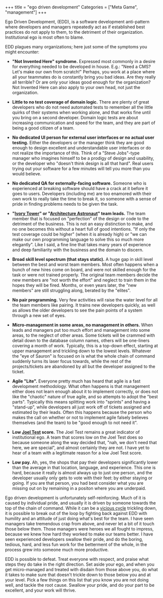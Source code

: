 +++
title = "ego driven development"
Categories = ["Meta Game", "management"]
+++

Ego Driven Development, (EDD), is a software development anti-pattern where
developers and managers repeatedly act as if established best practices do not
apply to them, to the detriment of their organization. Institutional ego is most
often to blame.

EDD plagues many organizations; here just some of the symptoms you might
encounter:

* **"Not Invented Here" syndrome.** Expressed most commonly in a desire for
  everything needed to be developed in house. E.g.: "Need a CMS? Let's make our
  own from scratch!" Perhaps, you work at a place where all your teammates do is
  constantly bring you bad ideas. Are they really all terrible? Or are only your
  ideas good enough for the organization? Not Invented Here can also apply to
  your own head, not just the organization.


* **Little to no test coverage of domain logic.** There are plenty of great
developers who do not need automated tests to remember all the little quirks of
their systems when working alone, and that works fine until you bring on a
second developer. Domain logic tests are about increasing communication and
speed for the team, and they are part of being a good citizen of a team.

* **No dedicated UI person for external user interfaces or no actual user
testing.** Either the developers or the manager think they are good enough to
design excellent and understandable user interfaces or do not realize the
importance of this. Think of a "Steve Jobs"-type manager who imagines himself to
be a prodigy of design and usability, or the developer who "doesn't think design
is all that hard". Real users trying out your software for a few minutes will
tell you more than you would believe.

* **No dedicated QA for externally-facing software.** Someone who is experienced
at breaking software should have a crack at it before it goes to users.
Developers (including me) are too enamored with their own work to really take
the time to break it, so someone with a sense of pride in finding problems needs
to be given the task.

* **"<a href="http://en.wikipedia.org/wiki/Ivory_Tower">Ivory Tower</a>" or "<a
href="http://www.joelonsoftware.com/articles/fog0000000018.html">Architecture Astronaut</a>" team leads.** The team member that is focused on "perfection" of
the design or code to the detriment of the business. This is not an easy
distinction to make, and no one becomes this without a heart full of good
intentions. "If only the test coverage could be higher" (when it is already
high) or "we can make our own programming language to solve this so much more
elegantly". Like I said, a fine line that takes many years of experience and
deep familiarity with the business and the domain to discern.

* **Broad skill level spectrum (that stays static).** A huge gap in skill level
between the best and worst team members. Most often happens when a bunch of new
hires come on board, and were not skilled enough for the task or were not
trained properly. The original team members decide the new members are "not
worth the effort" and neglect to train them in the hopes they will be fired.
Months, or even years later, the "new members" are still struggling along,
berated by the "elites".

* **No pair programming.** Very few activities will raise the water level for
all the team members like pairing. It trains new developers quickly, as well as
allows the older developers to see the pain points of a system through a new set
of eyes.

* **Micro-management in some areas, no management in others.** When leads and
managers put too much effort and management into some areas, to the neglect of
other areas. Some tickets will be crammed with detail down to the database
column names, others will be one-liners covering a month of work. Typically,
this is a top-down effect, starting at upper management and trickling down to
the lowest levels. Whatever the "eye of Sauron" is focused on is what the whole
chain of command suddenly turns its laser focus towards, while the rest of the
projects/tickets are abandoned by all but the developer assigned to the ticket.

* **Agile "Lite".** Everyone pretty much has heard that agile is a fast
development methodology. What often happens is that management either does not
learn enough about it to implement correctly, or does not like the "chaotic"
nature of true agile, and so attempts to adopt the "best parts". Typically this
means splitting work into "sprints" and having a "stand-up", while developers
all just work off of tickets assigned and estimated by their leads. Often this
happens because the person who makes the call on whether or not to implement
agile falsely believes themselves (and the team) to be "good enough to not need
it".

* **Low <a href="http://www.joelonsoftware.com/articles/fog0000000043.html">Joel Test</a> score.** The Joel Test remains a great indicator of institutional ego.
A team that scores low on the Joel Test does so because someone along the way
decided that, "nah, we don't need that here, we are special", and almost
certainly they are not. I have yet to hear of a team with a legitimate reason
for a low Joel Test score.

* **Low pay.** Ah, yes, the shops that pay their developers significantly
lower than the average in that location, language, and experience. This one is
hard, because it really is almost always up to just one person, and the
developer usually only gets to vote with their feet: by either staying or going.
If you are that person, you had best consider what you are missing out on by
remaining in a positon where you are underpaid.

Ego driven development is unfortunately self-reinforcing. Much of it is caused
by individual pride, and usually it is driven by someone towards the top of the
chain of command. While it can be a <a
href="http://en.wikipedia.org/wiki/Virtuous_circle_and_vicious_circle#Vicious_circle_2">vicious cycle</a> trickling down, it is possible to break out of the loop by fighting
back against EDD with humility and an attitude of just doing what's best for the
team. I have seen managers take tremendous crap from above, and never let a bit
of it touch those below them. Those managers were heroes we all fought to
impress, because we knew how hard they worked to make our teams better. I have
seen experienced developers swallow their pride, and do the boring, tedious,
hard, and less fun work for the betterment of the whole, in the process grew
into someone much more productive.

EDD is possible to defeat. Treat everyone with respect, and praise what steps
they do take in the right direction. Set aside your ego, and when you get
micro-managed and treated with disdain from those above you, do what it takes to
make sure that doesn't trickle down to those below you and at your level. Pick a
few things on this list that you know you are not doing well, and tackle the
root cause. Swallow your pride, and do your part to be excellent, and your work
will thrive. 
